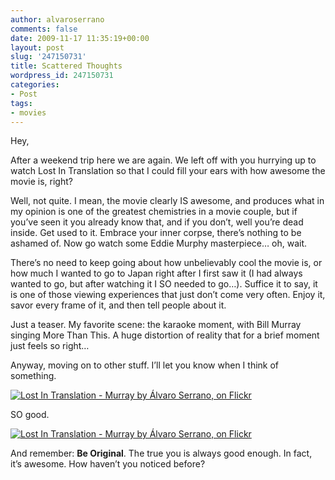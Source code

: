 ```yaml
---
author: alvaroserrano
comments: false
date: 2009-11-17 11:35:19+00:00
layout: post
slug: '247150731'
title: Scattered Thoughts
wordpress_id: 247150731
categories:
- Post
tags:
- movies
---
```


Hey,

After a weekend trip here we are again. We left off with you hurrying up to watch Lost In Translation so that I could fill your ears with how awesome the movie is, right?

Well, not quite. I mean, the movie clearly IS awesome, and produces what in my opinion is one of the greatest chemistries in a movie couple, but if you’ve seen it you already know that, and if you don’t, well you’re dead inside. Get used to it. Embrace your inner corpse, there’s nothing to be ashamed of. Now go watch some Eddie Murphy masterpiece… oh, wait.

There’s no need to keep going about how unbelievably cool the movie is, or how much I wanted to go to Japan right after I first saw it (I had always wanted to go, but after watching it I SO needed to go…). Suffice it to say, it is one of those viewing experiences that just don’t come very often. Enjoy it, savor every frame of it, and then tell people about it.

Just a teaser. My favorite scene: the karaoke moment, with Bill Murray singing More Than This. A huge distortion of reality that for a brief moment just feels so right…

Anyway, moving on to other stuff. I’ll let you know when I think of something.

[![Lost In Translation - Murray by Álvaro Serrano, on Flickr](https://farm6.staticflickr.com/5574/15076777742_1479ddcd85_o.jpg)](https://www.flickr.com/photos/analogsenses/15076777742)

SO good.

[![Lost In Translation - Murray by Álvaro Serrano, on Flickr](https://farm4.staticflickr.com/3872/14890493950_eccc0da79f_o.jpg)](https://www.flickr.com/photos/analogsenses/14890493950)

And remember: **Be Original**. The true you is always good enough. In fact, it’s awesome. How haven’t you noticed before?
